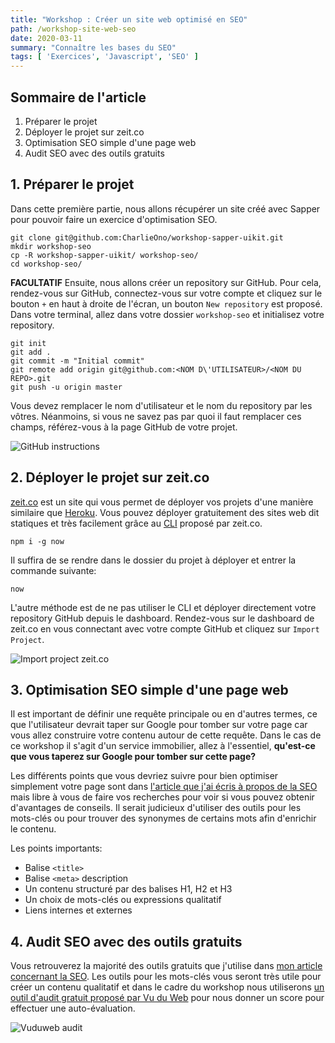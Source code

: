 ```yaml
---
title: "Workshop : Créer un site web optimisé en SEO"
path: /workshop-site-web-seo
date: 2020-03-11
summary: "Connaître les bases du SEO"
tags: [ 'Exercices', 'Javascript', 'SEO' ]
---
```


## Sommaire de l'article

1. Préparer le projet
2. Déployer le projet sur zeit.co
3. Optimisation SEO simple d'une page web
4. Audit SEO avec des outils gratuits

## 1. Préparer le projet

Dans cette première partie, nous allons récupérer un site créé avec Sapper pour pouvoir faire un exercice d'optimisation SEO.

```shell
git clone git@github.com:CharlieOno/workshop-sapper-uikit.git
mkdir workshop-seo
cp -R workshop-sapper-uikit/ workshop-seo/
cd workshop-seo/
```

__FACULTATIF__ Ensuite, nous allons créer un repository sur GitHub. Pour cela, rendez-vous sur GitHub, connectez-vous sur votre compte et cliquez
sur le bouton `+` en haut à droite de l'écran, un bouton `New repository` est proposé. Dans votre terminal, allez dans votre dossier `workshop-seo` et initialisez votre repository.

```shell
git init
git add .
git commit -m "Initial commit"
git remote add origin git@github.com:<NOM D\'UTILISATEUR>/<NOM DU REPO>.git
git push -u origin master
```

Vous devez remplacer le nom d'utilisateur et le nom du repository par les vôtres. Néanmoins, si vous ne savez pas par quoi il faut
remplacer ces champs, référez-vous à la page GitHub de votre projet.

![GitHub instructions](/assets/images/github-instructions.png)

## 2. Déployer le projet sur zeit.co

[zeit.co](https://zeit.co/) est un site qui vous permet de déployer vos projets d'une manière similaire que [Heroku](https://www.heroku.com/). Vous pouvez déployer gratuitement des sites web dit statiques et très facilement grâce au [CLI](https://zeit.co/download) proposé par zeit.co.

```shell
npm i -g now
```

Il suffira de se rendre dans le dossier du projet à déployer et entrer la commande suivante:

```shell
now
```

L'autre méthode est de ne pas utiliser le CLI et déployer directement votre repository GitHub depuis le dashboard.
Rendez-vous sur le dashboard de zeit.co en vous connectant avec votre compte GitHub et cliquez sur `Import Project`.

![Import project zeit.co](/assets/images/import-project-zeit.png)

## 3. Optimisation SEO simple d'une page web

Il est important de définir une requête principale ou en d'autres termes, ce que l'utilisateur devrait taper sur Google pour tomber
sur votre page car vous allez construire votre contenu autour de cette requête. Dans le cas de ce workshop il s'agit d'un service immobilier, allez à l'essentiel, __qu'est-ce que vous taperez sur Google pour tomber sur cette page?__

Les différents points que vous devriez suivre pour bien optimiser simplement votre page sont dans [l'article que j'ai
écris à propos de la SEO](/seo/basics/webdev/google/2020/01/07/seo-bases-du-referencement.html) mais libre à vous de faire vos recherches pour voir si vous pouvez obtenir d'avantages de conseils. Il serait
judicieux d'utiliser des outils pour les mots-clés ou pour trouver des synonymes de certains mots afin d'enrichir le contenu.

Les points importants:
* Balise `<title>`
* Balise `<meta>` description
* Un contenu structuré par des balises H1, H2 et H3
* Un choix de mots-clés ou expressions qualitatif
* Liens internes et externes

## 4. Audit SEO avec des outils gratuits

Vous retrouverez la majorité des outils gratuits que j'utilise dans [mon article concernant la SEO](/seo/basics/webdev/google/2020/01/07/seo-bases-du-referencement.html). Les outils pour les
mots-clés vous seront très utile pour créer un contenu qualitatif et dans le cadre du workshop nous utiliserons [un outil d'audit
gratuit proposé par Vu du Web](https://www.vu-du-web.com/audit-seo-gratuit/) pour nous donner un score pour effectuer une auto-évaluation.

![Vuduweb audit](/assets/images/vuduweb-audit.png)